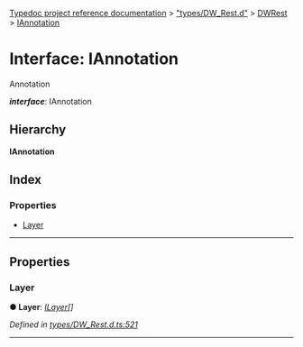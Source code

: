 [Typedoc project reference documentation](../README.md) > ["types/DW_Rest.d"](../modules/_types_dw_rest_d_.md) > [DWRest](../modules/_types_dw_rest_d_.dwrest.md) > [IAnnotation](../interfaces/_types_dw_rest_d_.dwrest.iannotation.md)

# Interface: IAnnotation

Annotation

*__interface__*: IAnnotation

## Hierarchy

**IAnnotation**

## Index

### Properties

* [Layer](_types_dw_rest_d_.dwrest.iannotation.md#layer)

---

## Properties

<a id="layer"></a>

###  Layer

**● Layer**: *[ILayer](_types_dw_rest_d_.dwrest.ilayer.md)[]*

*Defined in [types/DW_Rest.d.ts:521](https://github.com/DocuWare/REST-Sample-TS/blob/master/src/types/DW_Rest.d.ts#L521)*

___

